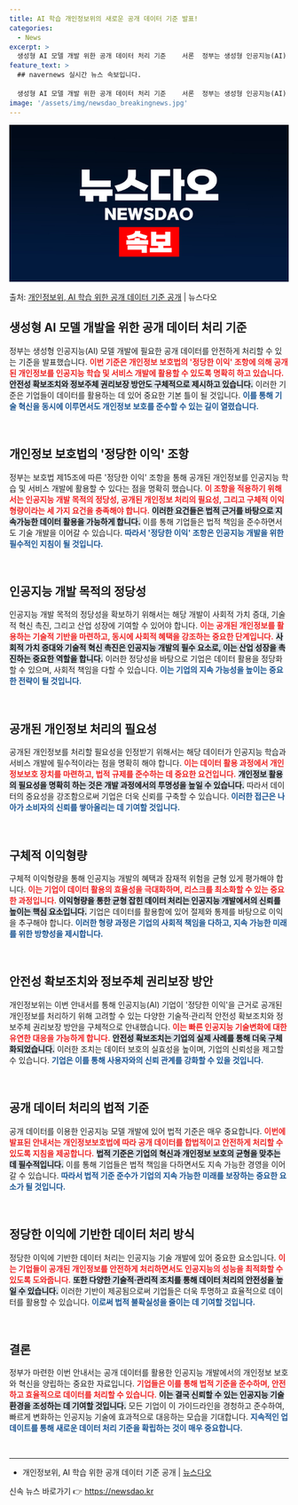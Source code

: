 ```yaml
---
title: AI 학습 개인정보위의 새로운 공개 데이터 기준 발표!
categories:
  - News
excerpt: >
  생성형 AI 모델 개발 위한 공개 데이터 처리 기준    서론  정부는 생성형 인공지능(AI) 모델 개발에 …
feature_text: >
  ## navernews 실시간 뉴스 속보입니다.

  생성형 AI 모델 개발 위한 공개 데이터 처리 기준    서론  정부는 생성형 인공지능(AI) 모델 개발에 …
image: '/assets/img/newsdao_breakingnews.jpg'
---
```


![뉴스다오 속보](/assets/img/newsdao_breakingnews.jpg)

<p>출처: <a href="https://newsdao.kr/4890" rel="dofollow">개인정보위, AI 학습 위한 공개 데이터 기준 공개</a> | 뉴스다오</p>

<h2 data-ke-size="size26">생성형 AI 모델 개발을 위한 공개 데이터 처리 기준</h2>

<p data-ke-size="size16">정부는 생성형 인공지능(AI) 모델 개발에 필요한 공개 데이터를 안전하게 처리할 수 있는 기준을 발표했습니다. <b><span style="color: #ee2323;">이번 기준은 개인정보 보호법의 '정당한 이익' 조항에 의해 공개된 개인정보를 인공지능 학습 및 서비스 개발에 활용할 수 있도록 명확히 하고 있습니다.</span></b> <b><span style="background-color: #21538527;">안전성 확보조치와 정보주체 권리보장 방안도 구체적으로 제시하고 있습니다.</span></b> 이러한 기준은 기업들이 데이터를 활용하는 데 있어 중요한 기본 틀이 될 것입니다. <b><span style="color: #1a5490;">이를 통해 기술 혁신을 동시에 이루면서도 개인정보 보호를 준수할 수 있는 길이 열렸습니다.</span></b></p>

<p data-ke-size="size16">&nbsp;</p>

<h2 data-ke-size="size26">개인정보 보호법의 '정당한 이익' 조항</h2>

<p data-ke-size="size16">정부는 보호법 제15조에 따른 '정당한 이익' 조항을 통해 공개된 개인정보를 인공지능 학습 및 서비스 개발에 활용할 수 있다는 점을 명확히 했습니다. <b><span style="color: #ee2323;">이 조항을 적용하기 위해서는 인공지능 개발 목적의 정당성, 공개된 개인정보 처리의 필요성, 그리고 구체적 이익형량이라는 세 가지 요건을 충족해야 합니다.</span></b> <b><span style="background-color: #21538527;">이러한 요건들은 법적 근거를 바탕으로 지속가능한 데이터 활용을 가능하게 합니다.</span></b> 이를 통해 기업들은 법적 책임을 준수하면서도 기술 개발을 이어갈 수 있습니다. <b><span style="color: #1a5490;">따라서 '정당한 이익' 조항은 인공지능 개발을 위한 필수적인 지침이 될 것입니다.</span></b></p>

<p data-ke-size="size16">&nbsp;</p>

<h2 data-ke-size="size26">인공지능 개발 목적의 정당성</h2>

<p data-ke-size="size16">인공지능 개발 목적의 정당성을 확보하기 위해서는 해당 개발이 사회적 가치 증대, 기술적 혁신 촉진, 그리고 산업 성장에 기여할 수 있어야 합니다. <b><span style="color: #ee2323;">이는 공개된 개인정보를 활용하는 기술적 기반을 마련하고, 동시에 사회적 혜택을 강조하는 중요한 단계입니다.</span></b> <b><span style="background-color: #21538527;">사회적 가치 증대와 기술적 혁신 촉진은 인공지능 개발의 필수 요소로, 이는 산업 성장을 촉진하는 중요한 역할을 합니다.</span></b> 이러한 정당성을 바탕으로 기업은 데이터 활용을 정당화할 수 있으며, 사회적 책임을 다할 수 있습니다. <b><span style="color: #1a5490;">이는 기업의 지속 가능성을 높이는 중요한 전략이 될 것입니다.</span></b></p>

<p data-ke-size="size16">&nbsp;</p>

<h2 data-ke-size="size26">공개된 개인정보 처리의 필요성</h2>

<p data-ke-size="size16">공개된 개인정보를 처리할 필요성을 인정받기 위해서는 해당 데이터가 인공지능 학습과 서비스 개발에 필수적이라는 점을 명확히 해야 합니다. <b><span style="color: #ee2323;">이는 데이터 활용 과정에서 개인정보보호 장치를 마련하고, 법적 규제를 준수하는 데 중요한 요건입니다.</span></b> <b><span style="background-color: #21538527;">개인정보 활용의 필요성을 명확히 하는 것은 개발 과정에서의 투명성을 높일 수 있습니다.</span></b> 따라서 데이터의 중요성을 강조함으로써 기업은 더욱 신뢰를 구축할 수 있습니다. <b><span style="color: #1a5490;">이러한 접근은 나아가 소비자의 신뢰를 쌓아올리는 데 기여할 것입니다.</span></b></p>

<p data-ke-size="size16">&nbsp;</p>

<h2 data-ke-size="size26">구체적 이익형량</h2>

<p data-ke-size="size16">구체적 이익형량을 통해 인공지능 개발의 혜택과 잠재적 위험을 균형 있게 평가해야 합니다. <b><span style="color: #ee2323;">이는 기업이 데이터 활용의 효율성을 극대화하며, 리스크를 최소화할 수 있는 중요한 과정입니다.</span></b> <b><span style="background-color: #21538527;">이익형량을 통한 균형 잡힌 데이터 처리는 인공지능 개발에서의 신뢰를 높이는 핵심 요소입니다.</span></b> 기업은 데이터를 활용함에 있어 절제와 통제를 바탕으로 이익을 추구해야 합니다. <b><span style="color: #1a5490;">이러한 형량 과정은 기업의 사회적 책임을 다하고, 지속 가능한 미래를 위한 방향성을 제시합니다.</span></b></p>

<p data-ke-size="size16">&nbsp;</p>

<h2 data-ke-size="size26">안전성 확보조치와 정보주체 권리보장 방안</h2>

<p data-ke-size="size16">개인정보위는 이번 안내서를 통해 인공지능(AI) 기업이 '정당한 이익'을 근거로 공개된 개인정보를 처리하기 위해 고려할 수 있는 다양한 기술적·관리적 안전성 확보조치와 정보주체 권리보장 방안을 구체적으로 안내했습니다. <b><span style="color: #ee2323;">이는 빠른 인공지능 기술변화에 대한 유연한 대응을 가능하게 합니다.</span></b> <b><span style="background-color: #21538527;">안전성 확보조치는 기업의 실제 사례를 통해 더욱 구체화되었습니다.</span></b> 이러한 조치는 데이터 보호의 실효성을 높이며, 기업의 신뢰성을 제고할 수 있습니다. <b><span style="color: #1a5490;">기업은 이를 통해 사용자와의 신뢰 관계를 강화할 수 있을 것입니다.</span></b></p>

<p data-ke-size="size16">&nbsp;</p>

<h2 data-ke-size="size26">공개 데이터 처리의 법적 기준</h2>

<p data-ke-size="size16">공개 데이터를 이용한 인공지능 모델 개발에 있어 법적 기준은 매우 중요합니다. <b><span style="color: #ee2323;">이번에 발표된 안내서는 개인정보보호법에 따라 공개 데이터를 합법적이고 안전하게 처리할 수 있도록 지침을 제공합니다.</span></b> <b><span style="background-color: #21538527;">법적 기준은 기업의 혁신과 개인정보 보호의 균형을 맞추는 데 필수적입니다.</span></b> 이를 통해 기업들은 법적 책임을 다하면서도 지속 가능한 경영을 이어갈 수 있습니다. <b><span style="color: #1a5490;">따라서 법적 기준 준수가 기업의 지속 가능한 미래를 보장하는 중요한 요소가 될 것입니다.</span></b></p>

<p data-ke-size="size16">&nbsp;</p>

<h2 data-ke-size="size26">정당한 이익에 기반한 데이터 처리 방식</h2>

<p data-ke-size="size16">정당한 이익에 기반한 데이터 처리는 인공지능 기술 개발에 있어 중요한 요소입니다. <b><span style="color: #ee2323;">이는 기업들이 공개된 개인정보를 안전하게 처리하면서도 인공지능의 성능을 최적화할 수 있도록 도와줍니다.</span></b> <b><span style="background-color: #21538527;">또한 다양한 기술적·관리적 조치를 통해 데이터 처리의 안전성을 높일 수 있습니다.</span></b> 이러한 기반이 제공됨으로써 기업들은 더욱 투명하고 효율적으로 데이터를 활용할 수 있습니다. <b><span style="color: #1a5490;">이로써 법적 불확실성을 줄이는 데 기여할 것입니다.</span></b></p>

<p data-ke-size="size16">&nbsp;</p>

<h2 data-ke-size="size26">결론</h2>

<p data-ke-size="size16">정부가 마련한 이번 안내서는 공개 데이터를 활용한 인공지능 개발에서의 개인정보 보호와 혁신을 양립하는 중요한 자료입니다. <b><span style="color: #ee2323;">기업들은 이를 통해 법적 기준을 준수하며, 안전하고 효율적으로 데이터를 처리할 수 있습니다.</span></b> <b><span style="background-color: #21538527;">이는 결국 신뢰할 수 있는 인공지능 기술 환경을 조성하는 데 기여할 것입니다.</span></b> 모든 기업이 이 가이드라인을 경청하고 준수하여, 빠르게 변화하는 인공지능 기술에 효과적으로 대응하는 모습을 기대합니다. <b><span style="color: #1a5490;">지속적인 업데이트를 통해 새로운 데이터 처리 기준을 확립하는 것이 매우 중요합니다.</span></b></p>

<p data-ke-size="size16">&nbsp;</p>

<hr>

<ul>
  <li>개인정보위, AI 학습 위한 공개 데이터 기준 공개 | <a href="https://newsdao.kr/4890">뉴스다오</a></li>
</ul> 

신속 뉴스 바로가기 👉 <a href="https://newsdao.kr" rel="dofollow">https://newsdao.kr</a>



